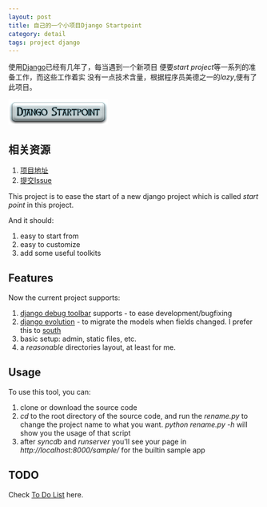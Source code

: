 ```yaml
---
layout: post
title: 自己的一个小项目Django Startpoint
category: detail
tags: project django
---
```


使用[Django][django]已经有几年了，每当遇到一个新项目
便要*start project*等一系列的准备工作，而这些工作着实
没有一点技术含量，根据程序员美德之一的*lazy*,便有了
此项目。

![django startpoint logo](/assets/images/django_startpoint.png)

## 相关资源

1. [项目地址 ][project_path]
2. [提交Issue][report_issues]


This project is to ease the start of a new django project which is called *start point* in this project.

And it should:

1. easy to start from
2. easy to customize
3. add some useful toolkits

## Features

Now the current project supports:

1. [django debug toolbar][debug_toolbar] supports - to ease development/bugfixing
2. [django evolution][evolution] - to migrate the models when fields changed. I prefer this to [south][south]
3. basic setup: admin, static files, etc.
4. a *reasonable* directories layout, at least for me.

## Usage

To use this tool, you can:

1. clone or download the source code
2. *cd* to the root directory of the source code, and run the *rename.py* to change the project name to what you want.
   *python rename.py -h* will show you the usage of that script
3. after *syncdb* and *runserver* you'll see your page in *http://localhost:8000/sample/* for the builtin sample app


## TODO

Check [To Do List][todo] here.


[debug_toolbar]:https://github.com/robhudson/django-debug-toolbar
[evolution]:http://code.google.com/p/django-evolution/
[south]: http://south.aeracode.org/
[todo]: https://github.com/towerjoo/django_startpoint/issues?labels=TODO&page=1&state=open
[report_issues]:https://github.com/towerjoo/django_startpoint/issues?state=open 
[project_path]: https://github.com/towerjoo/django_startpoint 
[django]: http://www.djangoproject.com
